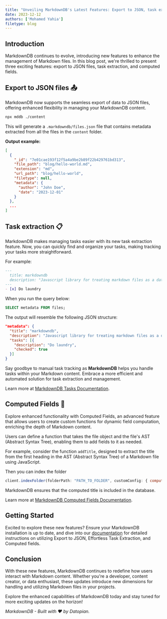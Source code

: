 ```yaml
---
title: "Unveiling MarkdownDB's Latest Features: Export to JSON, task extraction, and computed fields 🚀"
date: 2023-12-12
authors: ['Mohamed Yahia']
filetype: blog
---
```



## Introduction

MarkdownDB continues to evolve, introducing new features to enhance the management of Markdown files. In this blog post, we're thrilled to present three exciting features: export to JSON files, task extraction, and computed fields.

## Export to JSON files 📤

MarkdownDB now supports the seamless export of data to JSON files, offering enhanced flexibility in managing your MarkdownDB content.
```bash
npx mddb ./content
```

This will generate a `.markdowndb/files.json` file that contains metadata extracted from all the files in the `content` folder.

**Output example:**

```json
[
  {
    "_id": "7e01cae193f12f5a4a9be2b89f22b429761bd313",
    "file_path": "blog/hello-world.md",
    "extension": "md",
    "url_path": "blog/hello-world",
    "filetype": null,
    "metadata": {
      "author": "John Doe",
      "date": "2023-12-01"
    }
  },
  ...
]
```

## Task extraction 📋

MarkdownDB makes managing tasks easier with its new task extraction feature. Now, you can quickly find and organize your tasks, making tracking your tasks more straightforward.

For example:

```md
---
  title: markdowndb
  description: "Javascript library for treating markdown files as a database"
---
- [x] Do laundry
```

When you run the query below:
```sql
SELECT metadata FROM files;
```

The output will resemble the following JSON structure:
```json
"metadata": {
  "title": "markdowndb",
  "description": "Javascript library for treating markdown files as a database",
  "tasks": [{
    "description": "Do laundry",
    "checked": true
  }]
}
```

Say goodbye to manual task tracking as **MarkdownDB** helps you handle tasks within your Markdown content. Embrace a more efficient and automated solution for task extraction and management.

Learn more at [MarkdownDB Tasks Documentation](https://markdowndb.com/docs/tasks).

## Computed Fields 🤖

Explore enhanced functionality with Computed Fields, an advanced feature that allows users to create custom functions for dynamic field computation, enriching the depth of Markdown content.

Users can define a function that takes the file object and the file's AST (Abstract Syntax Tree), enabling them to add fields to it as needed.

For example, consider the function `addTitle`, designed to extract the title from the first heading in the AST (Abstract Syntax Tree) of a Markdown file using JavaScript.

Then you can index the folder 
```javascript
client.indexFolder(folderPath: "PATH_TO_FOLDER", customConfig: { computedFields: [addTitle] });
```

MarkdownDB ensures that the computed title is included in the database.

Learn more at [MarkdownDB Computed Fields Documentation](https://markdowndb.com/docs/).

## Getting Started

Excited to explore these new features? Ensure your MarkdownDB installation is up to date, and dive into our [documentation](https://markdowndb.com/blog/basic-tutorial) for detailed instructions on utilizing Export to JSON, Effortless Task Extraction, and Computed fields.


## Conclusion

With these new features, MarkdownDB continues to redefine how users interact with Markdown content. Whether you're a developer, content creator, or data enthusiast, these updates introduce new dimensions for handling and utilizing Markdown files in your projects.

Explore the enhanced capabilities of MarkdownDB today and stay tuned for more exciting updates on the horizon!

*MarkdownDB - Built with ❤ by Datopian.*
